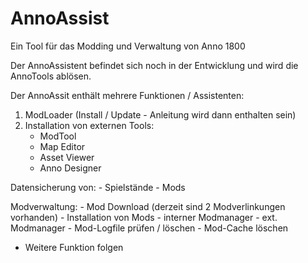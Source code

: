 # AnnoAssist
Ein Tool für das Modding und Verwaltung von Anno 1800

Der AnnoAssistent befindet sich noch in der Entwicklung und wird die AnnoTools ablösen.

Der AnnoAssit enthält mehrere Funktionen / Assistenten:
1. ModLoader (Install / Update - Anleitung wird dann enthalten sein)
2. Installation von externen Tools:
    - ModTool
    - Map Editor
    - Asset Viewer
    - Anno Designer

Datensicherung von:
    - Spielstände
    - Mods

Modverwaltung:
    - Mod Download (derzeit sind 2 Modverlinkungen vorhanden)
    - Installation von Mods
    - interner Modmanager
    - ext. Modmanager
    - Mod-Logfile prüfen / löschen
    - Mod-Cache löschen
- Weitere Funktion folgen
